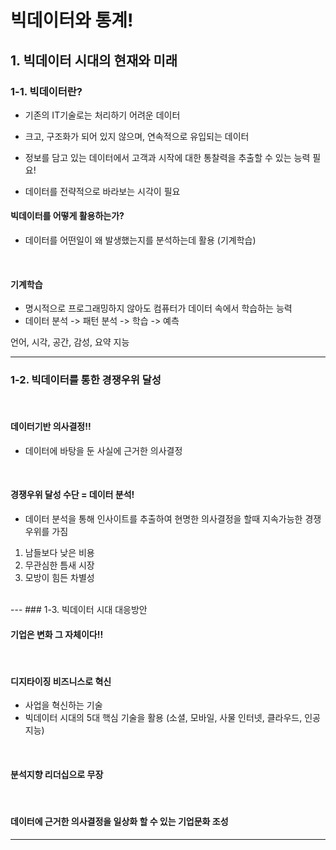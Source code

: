# 빅데이터와 통계!

## 1. 빅데이터 시대의 현재와 미래

### 1-1. 빅데이터란?
- 기존의 IT기술로는 처리하기 어려운 데이터
- 크고, 구조화가 되어 있지 않으며, 연속적으로 유입되는 데이터

- 정보를 담고 있는 데이터에서 고객과 시작에 대한 통찰력을 추출할 수 있는 능력 필요!
- 데이터를 전략적으로 바라보는 시각이 필요

#### 빅데이터를 어떻게 활용하는가?
- 데이터를 어떤일이 왜 발생했는지를 분석하는데 활용 (기계학습)
<br>

#### 기계학습
- 명시적으로 프로그래밍하지 않아도 컴퓨터가 데이터 속에서 학습하는 능력
- 데이터 분석 -> 패턴 분석 -> 학습 -> 예측

언어, 시각, 공간, 감성, 요약 지능<br>


---

### 1-2. 빅데이터를 통한 경쟁우위 달성
<br>

#### **데이터기반 의사결정!!** 
- 데이터에 바탕을 둔 사실에 근거한 의사결정
<br>

#### 경쟁우위 달성 수단 = 데이터 분석!
- 데이터 분석을 통해 인사이트를 추출하여 현명한 의사결정을 할때 지속가능한 경쟁우위를 가짐
1. 남들보다 낮은 비용
2. 무관심한 틈새 시장
3. 모방이 힘든 차별성
<br>
---
### 1-3. 빅데이터 시대 대응방안
<br>

#### 기업은 변화 그 자체이다!!
<br>

#### 디지타이징 비즈니스로 혁신
- 사업을 혁신하는 기술
- 빅데이터 시대의 5대 핵심 기술을 활용 (소셜, 모바일, 사물 인터넷, 클라우드, 인공지능)
<br>

#### 분석지향 리더십으로 무장
<br>

#### 데이터에 근거한 의사결정을 일상화 할 수 있는 기업문화 조성
---
